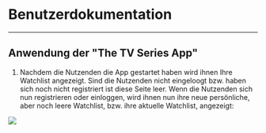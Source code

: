
# Benutzerdokumentation

---

## Anwendung der "The TV Series App"

1. Nachdem die Nutzenden die App gestartet haben wird ihnen Ihre Watchlist angezeigt. Sind die Nutzenden nicht eingeloogt bzw. haben sich noch nicht registriert ist diese Seite leer. Wenn die Nutzenden sich nun registrieren oder einloggen, wird ihnen nun ihre neue persönliche, aber noch leere Watchlist, bzw. ihre aktuelle Watchlist, angezeigt:

![](https://media.discordapp.net/attachments/402801501866688512/420679133346005003/Screenshot_20180306-211542.jpg?width=380&height=676)
